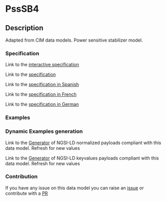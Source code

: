 # PssSB4

## Description 

Adapted from CIM data models. Power sensitive stabilizer model.
### Specification

Link to the [interactive specification](https://swagger.lab.fiware.org/?url=https://smart-data-models.github.io/dataModel.EnergyCIM/PssSB4/swagger.yaml)

Link to the [specification](https://smart-data-models.github.io/dataModel.EnergyCIM/PssSB4/doc/spec.md)

Link to the [specification in Spanish](https://smart-data-models.github.io/dataModel.EnergyCIM/PssSB4/doc/spec_ES.md)

Link to the [specification in French](https://smart-data-models.github.io/dataModel.EnergyCIM/PssSB4/doc/spec_FR.md)

Link to the [specification in German](https://smart-data-models.github.io/dataModel.EnergyCIM/PssSB4/doc/spec_DE.md)
### Examples
### Dynamic Examples generation

Link to the [Generator](https://smartdatamodels.org/extra/ngsi-ld_generator_v0.92.php?schemaUrl=https://raw.githubusercontent.com/smart-data-models/dataModel.EnergyCIM/master/PssSB4/schema.json&email=info@smartdatamodels.org) of NGSI-LD normalized payloads compliant with this data model. Refresh for new values

Link to the [Generator](https://smartdatamodels.org/extra/ngsi-ld_generator_keyvalues_v0.92.php?schemaUrl=https://raw.githubusercontent.com/smart-data-models/dataModel.EnergyCIM/master/PssSB4/schema.json&email=info@smartdatamodels.org) of NGSI-LD keyvalues payloads compliant with this data model. Refresh for new values
### Contribution

 If you have any issue on this data model you can raise an [issue](https://github.com/smart-data-models/dataModel.EnergyCIM/issues)  or contribute with a [PR](https://github.com/smart-data-models/dataModel.EnergyCIM/pulls)